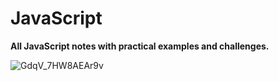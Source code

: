 # JavaScript

**All JavaScript notes with practical examples and challenges.**

![GdqV_7HW8AEAr9v](https://github.com/user-attachments/assets/151ff1ee-3fa7-474a-bb27-c9f360d75295)
